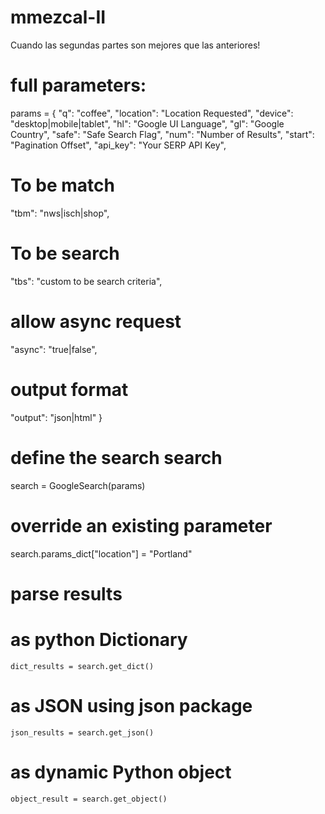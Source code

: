 # mmezcal-II
Cuando las segundas partes son mejores que las anteriores!


# full parameters:
params = {
  "q": "coffee",
  "location": "Location Requested", 
  "device": "desktop|mobile|tablet",
  "hl": "Google UI Language",
  "gl": "Google Country",
  "safe": "Safe Search Flag",
  "num": "Number of Results",
  "start": "Pagination Offset",
  "api_key": "Your SERP API Key", 
  # To be match
  "tbm": "nws|isch|shop", 
  # To be search
  "tbs": "custom to be search criteria",
  # allow async request
  "async": "true|false",
  # output format
  "output": "json|html"
}

# define the search search
search = GoogleSearch(params)

# override an existing parameter
search.params_dict["location"] = "Portland"

# parse results
#  as python Dictionary
	dict_results = search.get_dict()
#  as JSON using json package
	json_results = search.get_json()
#  as dynamic Python object
	object_result = search.get_object()
